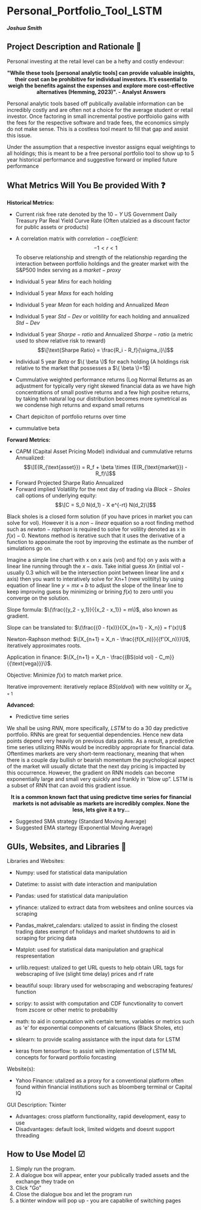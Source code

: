 # Personal_Portfolio_Tool_LSTM
##### Joshua Smith 
## Project Description and Rationale &#x1F4D3;
Personal investing at the retail level can be a hefty and costly endevour:
<p align="center">
  <b>"While these tools [personal analytic tools] can provide valuable insights, their cost can be prohibitive for individual investors. It’s essential to weigh the benefits against the expenses and explore more cost-effective alternatives (Hemming, 2023)". - Analyst Answers</b>
</p>

Personal analytic tools based off publically available information can be incredibly costly and are often not a choice for the average student or retail investor. Once factoring in small incremental postive portfoiolio gains with the fees for the respective software and trade fees,  the economics simply do not make sense. This is a costless tool meant to fill that gap and assist this issue.

Under  the assumption that a respective investor assigns equal weightings to all holdings; this is meant to be a free personal portfolio tool to show up to 5 year historical performance and suggestive forward or implied future performance

## What Metrics Will You Be provided With &#x2753;
<p align="left">
  <b>Historical Metrics: </b>
</p>

* Current risk free rate denoted by the $10-Y$ US Government Daily Treasury Par Real Yield Curve Rate (Often utalzied as a discount factor for public assets or products)
* A correlation matrix with $correlation-coefficient$: $$-1 < r < 1$$ To observe relationship and strength of the relationship regarding the interaction between portfolio holdings and the greater market with the S&P500 Index serving as a $market-proxy$
* Individual 5 year $Mins$ for each holding
* Individual 5 year $Maxs$ for each holding
* Individual 5 year $Mean$ for each holding  and Annualized $Mean$
* Individual 5 year $Std-Dev$ or $volitility$ for each holding and annualized $Std-Dev$
* Individual 5 year $Sharpe-ratio$ and Annualized $Sharpe-ratio$ (a metric used to show relative risk to reward) $$\[\text{Sharpe Ratio} = \frac{R_i - R_f}{\sigma_i}\]$$
* Individual 5 year $Beta$ or $\( \beta \)$ for each holding (A holdings risk relative to the market that possesses a $\( \beta \)=1$)

* Cummulative weighted performance returns (Log Normal Returns as an adjustment for typically very right skewed financial data as we have high concentrations of small postive returns and a few high positve returns, by taking teh natural log our distribution becomes more symetrical as we condense high returns and expand small returns
* Chart depiciton of portfolio returns over time
* cummulative beta

<p align="left">
  <b>Forward Metrics: </b>
</p>

* CAPM (Capital Asset Pricing Model) individual and cummulative returns Annualized: $$\[E(R_{\text{asset}}) = R_f + \beta \times (E(R_{\text{market}}) - R_f)\]$$
* Forward Projected Sharpe Ratio Annualized
* Forward implied Volatility for the next day of trading via $Black-Sholes$ call options of underlying equity: $$\[C = S_0 N(d_1) - X e^{-rt} N(d_2)\]$$

Black sholes is a closed form solution (if you have prices in market you can solve for vol). However it is a $non-linear$ equation so a root finding method such as $newton-raphson$ is required to solve for volility denoted as x in $f(x)-0$. Newtons method is iterative such that it uses the derivative of a function to appoximate the root by improving the estimate as the number of simulations go on.

Imagine a simple line chart with x on x axis (vol) and f(x) on y axis with a linear line running through the $x-axis$. Take initial guess $Xn$ (initial vol - usually 0.3 which will be the intersection point between linear line and x axis) then you want to interatively solve for Xn+1 (new volitilty) by using equation of linear line $y=mx+b$ to adjust the slope of the linear line to keep improving guess by minimizing or brining $f(x)$ to zero until you converge on the solution.

Slope formula: $\(\frac{{y_2 - y_1}}{{x_2 - x_1}} = m\)$, also known as gradient.

Slope can be translated to: $\(\frac{{0 - f(x)}}{{X_{n+1} - X_n}} = f'(x)\)$

Newton-Raphson method: $\(X_{n+1} = X_n - \frac{{f(X_n)}}{{f'(X_n)}}\)$, iteratively approximates roots.

Application in finance: $\(X_{n+1} = X_n - \frac{{BS(old vol) - C_m}}{{\text{vega}}}\)$.

Objective: Minimize $f(x)$ to match market price.

Iterative improvement: iteratively replace ${BS(old vol)}$ with new volitilty or $X_{n+1}$

<p align="left">
  <b>Advanced: </b>
</p>

* Predictive time series

We shall be using $RNN$, more specifically, $LSTM$ to do a 30 day predictive portfolio. RNNs are great for sequential dependencies. Hence new data points depend very heavily on previous data points. As a result, a predictive time series utilizing RNNs would be incredibly appropriate for financial data. Oftentimes markets are very short-term reactionary, meaning that when there is a couple day bullish or bearish momentum the psychological aspect of the market will usually dictate that the next day pricing is impacted by this occurrence. However, the gradient on RNN models can become exponentially large and small very quickly and frankly in “blow up”. LSTM is a subset of RNN that can avoid this gradient issue.

<p align="center">
  <b>It is a common known fact that using predictve time series for financial markets is not advisable as markets are incredibly complex. None the less, lets give it a try...</b>
</p>

* Suggested SMA strategy (Standard Moving Average)
* Suggested EMA startegy (Exponential Moving Average)

## GUIs, Websites, and Libraries &#x1F4F6;
Libraries and Websites: 

* Numpy: used for statistical data manipulation

* Datetime: to assist with date interaction and manipulation

* Pandas: used for statistical data manipulation

* yfinance: utalized to extract data from websitees and online sources via scraping

* Pandas_makret_calendars: utalized to assist in finding the closest trading dates exempt of holidays and market shutdowns to aid in scraping for pricing data

* Matplot: used for statistical data manipulation and graphical respresentation

* urllib.request: utalized to get URL quests to help obtain URL tags for webscraping of live (slight time delay) prices and rf rate

* beautiful soup: library used for webscraping and webscraping features/ function

* scripy: to assist with computation and CDF funcvtionality to convert from zscore or other metric to probabiltiy 

* math: to aid in computation with certain terms, variables or metrics such as 'e' for exponential components of calcuations (Black Sholes, etc)

* sklearn: to provide scaling assistance with the input data for LSTM

* keras from tensorflow: to assist with implementation of LSTM ML concepts for forward portfolio forcasting

Website(s):

* Yahoo Finance: utalized as a proxy for a conventional platform often found within financial institutions such as bloomberg terminal or Capital IQ

GUI Description: Tkinter

* Advantages: cross platform functionality, rapid development, easy to use
* Disadvantages: default look, limited widgets and doesnt support threading


## How to Use Model &#x2611;

1. Simply run the program.
2. A dialogue box will appear, enter your publically traded assets and the exchange they trade on
3. Click "Go"
4. Close the dialogue box and let the program run
5. a tkinter window will pop up - you are capablke of switching pages



